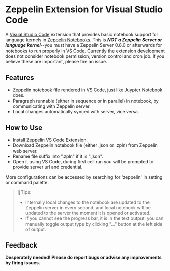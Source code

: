 # Zeppelin Extension for Visual Studio Code

A [Visual Studio Code](https://code.visualstudio.com/) extension that provides basic notebook support for language kernels in [Zeppelin Notebooks](https://zeppelin.apache.org/). This is _**NOT a Zeppelin Server or language kernel**_--you must have a Zeppelin Server 0.8.0 or afterwards for notebooks to run properly in VS Code.
Currently the extension development does not consider notebook permission, version control and cron job. If you believe these are important, please fire an issue.

## Features
* Zeppelin notebook file rendered in VS Code, just like Juypter Notebook does.
* Paragraph runnable (either in sequence or in parallel) in notebook, by communicating with Zeppelin server.
* Local changes automatically synced with server, vice versa.

## How to Use
* Install Zeppelin VS Code Extension.
* Download Zeppelin notebook file (either .json or .zpln) from Zeppelin web server.
* Rename file suffix into ".zpln" if it is ".json".
* Open it using VS Code, during first cell run you will be prompted to provide server url and credential.

More configurations can be accessed by searching for 'zeppelin' in setting or command palette.

> :bell:Tips:
>* Internally local changes to the notebook are updated to the Zeppelin server in every second,
  and local notebook will be updated to the server the moment it is opened or activated.
>* If you cannot see the progress bar, it is in the text output, you can manually toggle output type by clicking "..." button at the left side of output.

## Feedback
__Desperately needed! Please do report bugs or advise any improvements by firing issues.__